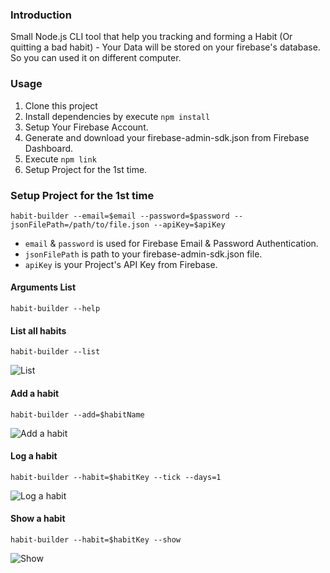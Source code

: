 ### Introduction

Small Node.js CLI tool that help you tracking and forming a Habit (Or quitting a bad habit) - Your Data will be stored on your firebase's database. So you can used it on different computer.

### Usage

1. Clone this project 
2. Install dependencies by execute `npm install`
3. Setup Your Firebase Account.
4. Generate and download your firebase-admin-sdk.json from Firebase Dashboard.
5. Execute `npm link`
6. Setup Project for the 1st time.

### Setup Project for the 1st time

```
habit-builder --email=$email --password=$password --jsonFilePath=/path/to/file.json --apiKey=$apiKey
```

- `email` & `password` is used for Firebase Email & Password Authentication.
- `jsonFilePath` is path to your firebase-admin-sdk.json file.
- `apiKey` is your Project's API Key from Firebase. 

#### Arguments List

```
habit-builder --help
``` 

#### List all habits

```
habit-builder --list
``` 

![List](http://image.prntscr.com/image/a9b0a58c37fa41ac9adbcdadc5c4f298.png)

#### Add a habit

```
habit-builder --add=$habitName
```

![Add a habit](http://image.prntscr.com/image/9b076f7c5a234c6e99974acb1c3477ac.png)

#### Log a habit

```
habit-builder --habit=$habitKey --tick --days=1 
```

![Log a habit](http://image.prntscr.com/image/ae50b36393c440c59fd8ff5c2f9a4fb5.png)

#### Show a habit

```
habit-builder --habit=$habitKey --show
``` 

![Show](http://image.prntscr.com/image/dd492e55ea1d472ab2e37629b98484ec.png)
